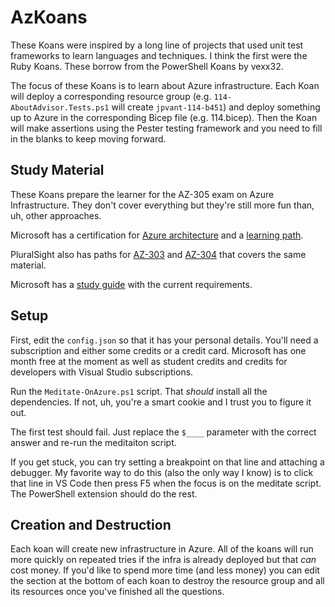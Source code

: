 # AzKoans

These Koans were inspired by a long line of projects that used unit test frameworks to learn languages and techniques.  I think the first were the Ruby Koans.  These borrow from the PowerShell Koans by vexx32.

The focus of these Koans is to learn about Azure infrastructure.  Each Koan will deploy a corresponding resource group (e.g. `114-AboutAdvisor.Tests.ps1` will create `jpvant-114-b451`) and deploy something up to Azure in the corresponding Bicep file (e.g. 114.bicep).  Then the Koan will make assertions using the Pester testing framework and you need to fill in the blanks to keep moving forward.

## Study Material

These Koans prepare the learner for the AZ-305 exam on Azure Infrastructure.  They don't cover everything but they're still more fun than, uh, other approaches.

Microsoft has a certification for [Azure architecture](https://learn.microsoft.com/en-us/certifications/azure-solutions-architect/) and a [learning path](https://learn.microsoft.com/en-us/training/paths/microsoft-azure-architect-design-prerequisites/).

PluralSight also has paths for [AZ-303](https://app.pluralsight.com/paths/certificate/microsoft-azure-architect-technologies-az-303) and [AZ-304](https://app.pluralsight.com/paths/certificate/microsoft-azure-architect-design-az-304) that covers the same material.

Microsoft has a [study guide](https://learn.microsoft.com/en-us/certifications/resources/study-guides/AZ-305) with the current requirements.

## Setup

First, edit the `config.json` so that it has your personal details.  You'll need a subscription and either some credits or a credit card.  Microsoft has one month free at the moment as well as student credits and credits for developers with Visual Studio subscriptions.

Run the `Meditate-OnAzure.ps1` script.  That _should_ install all the dependencies.  If not, uh, you're a smart cookie and I trust you to figure it out.

The first test should fail.  Just replace the `$____` parameter with the correct answer and re-run the meditaiton script.

If you get stuck, you can try setting a breakpoint on that line and attaching a debugger.  My favorite way to do this (also the only way I know) is to click that line in VS Code then press F5 when the focus is on the meditate script.  The PowerShell extension should do the rest.

## Creation and Destruction

Each koan will create new infrastructure in Azure.  All of the koans will run more quickly on repeated tries if the infra is already deployed but that _can_ cost money.  If you'd like to spend more time (and less money) you can edit the section at the bottom of each koan to destroy the resource group and all its resources once you've finished all the questions.
